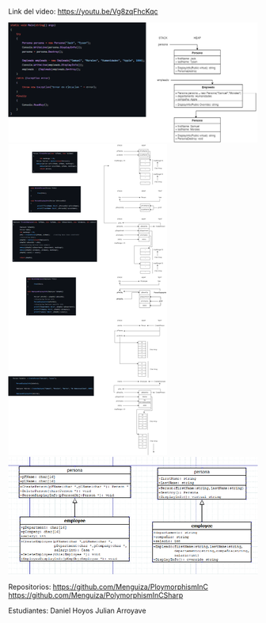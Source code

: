 Link del video:
https://youtu.be/Vg8zqFhcKqc

![Memoria en C#](MemoriaCS.png)
![Memoria en C](MemoriaC.png)
![UML](UML.png)



Repositorios:
https://github.com/Menguiza/PloymorphismInC
https://github.com/Menguiza/PolymorphismInCSharp

Estudiantes:
Daniel Hoyos
Julian Arroyave
